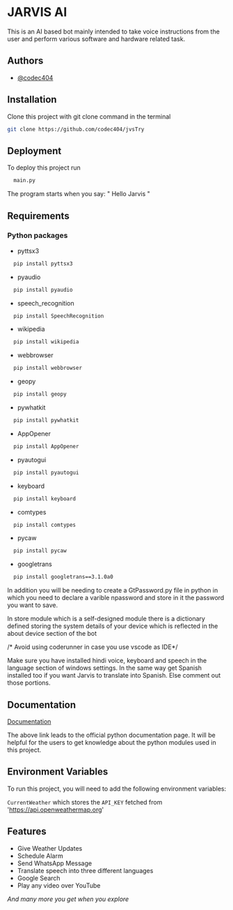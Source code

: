 # JARVIS AI
This is an AI based bot mainly intended to take voice instructions from the user and perform various software and hardware related task.



## Authors

- [@codec404](https://github.com/codec404)


## Installation

Clone this project with git clone command in the terminal

```bash
git clone https://github.com/codec404/jvsTry
```
    
## Deployment

To deploy this project run

```bash
  main.py
```
The program starts when you say:
" Hello Jarvis "
## Requirements

### Python packages

* pyttsx3
```bash
  pip install pyttsx3
```
* pyaudio
```bash
  pip install pyaudio
```
* speech_recognition
```bash
  pip install SpeechRecognition
```
* wikipedia
```bash
  pip install wikipedia
```
* webbrowser
```bash
  pip install webbrowser
```
* geopy
```bash
  pip install geopy
```
* pywhatkit
```bash
  pip install pywhatkit
```
* AppOpener
```bash
  pip install AppOpener
```
* pyautogui
```bash
  pip install pyautogui
```
* keyboard
```bash
  pip install keyboard
```
* comtypes
```bash
  pip install comtypes
```
* pycaw
```bash
  pip install pycaw
```
* googletrans
```bash
  pip install googletrans==3.1.0a0
```

In addition you will be needing to create a GtPassword.py file in python in which you need to declare a varible npassword and store in it the password you want to save.

In store module which is a self-designed module there is a dictionary defined storing the system details of your device which is reflected in the about device section of the bot

/* Avoid using coderunner in case you use vscode as IDE*/

Make sure you have installed hindi voice, keyboard and speech in the language section of windows settings.
In the same way get Spanish installed too if you want Jarvis to translate into Spanish. Else comment out those portions.



## Documentation

[Documentation](https://docs.python.org/3/)

The above link leads to the official python documentation page. It will be helpful for the users to get knowledge about the python modules used in this project.
## Environment Variables

To run this project, you will need to add the following environment variables:

`CurrentWeather` which stores the `API_KEY` fetched from 'https://api.openweathermap.org'




## Features

- Give Weather Updates
- Schedule Alarm
- Send WhatsApp Message
- Translate speech into three different languages
- Google Search
- Play any video over YouTube

*And many more you get when you explore*

